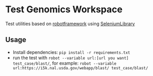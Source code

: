 # Test Genomics Workspace

Test utilities based on [robotframework](http://robotframework.org/) using [SeleniumLibrary](https://github.com/robotframework/SeleniumLibrary)

## Usage
- Install dependencies: `pip install -r requirements.txt`
- run the test with `robot --variable url:[url you want] test_case/blast/`, for example: `robot --variable url:https://i5k.nal.usda.gov/webapp/blast/ test_case/blast/`